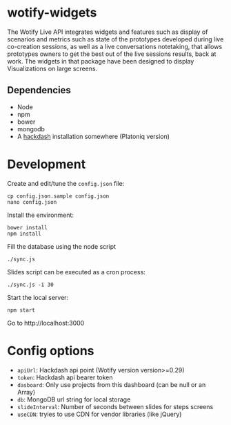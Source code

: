 # wotify-widgets

The Wotify Live API integrates widgets and features such as display of scenarios and metrics such as state of the prototypes developed during live co-creation sessions, as well as a live conversations notetaking, that allows prototypes owners to get the best out of the live sessions results, back at work. The widgets in that package have been designed to display Visualizations on large screens.

## Dependencies

-  Node
-  npm
-  bower
-  mongodb
-  A [hackdash](https://github.com/Platoniq/hackdash) installation somewhere (Platoniq version)

# Development

Create and edit/tune the `config.json` file:

```
cp config.json.sample config.json
nano config.json
```

Install the environment:

```
bower install
npm install
```

Fill the database using the node script

```
./sync.js
```

Slides script can be executed as a cron process:

```
./sync.js -i 30
```

Start the local server:

```
npm start
```

Go to http://localhost:3000

# Config options

* `apiUrl`: Hackdash api point (Wotify version version>=0.29)
* `token`: Hackdash api bearer token
* `dasboard`: Only use projects from this dashboard (can be null or an Array)
* `db`: MongoDB url string for local storage
* `slideInterval`: Number of seconds between slides for steps screens
* `useCDN`: tryies to use CDN for vendor libraries (like jQuery)
